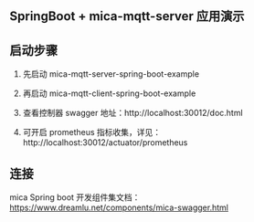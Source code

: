 ## SpringBoot + mica-mqtt-server 应用演示

## 启动步骤
1. 先启动 mica-mqtt-server-spring-boot-example

2. 再启动 mica-mqtt-client-spring-boot-example

3. 查看控制器 swagger 地址：http://localhost:30012/doc.html

4. 可开启 prometheus 指标收集，详见： http://localhost:30012/actuator/prometheus

## 连接

mica Spring boot 开发组件集文档：https://www.dreamlu.net/components/mica-swagger.html
